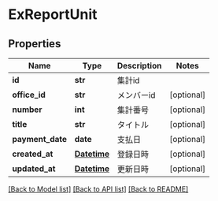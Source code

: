 # ExReportUnit

## Properties
Name | Type | Description | Notes
------------ | ------------- | ------------- | -------------
**id** | **str** | 集計id | 
**office_id** | **str** | メンバーid | [optional] 
**number** | **int** | 集計番号 | [optional] 
**title** | **str** | タイトル | [optional] 
**payment_date** | **date** | 支払日 | [optional] 
**created_at** | [**Datetime**](Datetime.md) | 登録日時 | [optional] 
**updated_at** | [**Datetime**](Datetime.md) | 更新日時 | [optional] 

[[Back to Model list]](../README.md#documentation-for-models) [[Back to API list]](../README.md#documentation-for-api-endpoints) [[Back to README]](../README.md)


